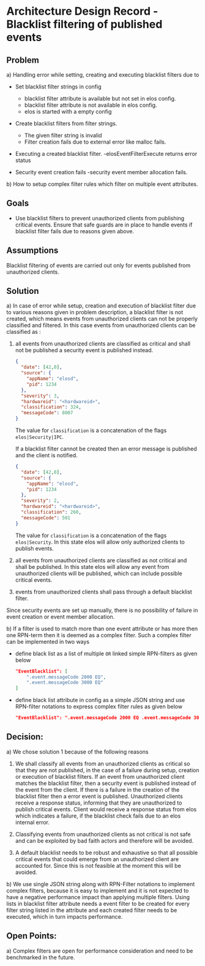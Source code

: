 # Architecture Design Record - Blacklist filtering of published events

## Problem
a) Handling error while setting, creating and executing blacklist filters due to


   * Set blacklist filter strings in config
     - blacklist filter attribute is available but not set in elos config.
     - blacklist filter attribute is not available in elos config.
     - elos is started with a empty config


   * Create blacklist filters from filter strings.
     - The given filter string is invalid
     - Filter creation fails due to external error like malloc fails.


   * Executing a created blacklist filter.
     -elosEventFilterExecute returns error status


   * Security event creation fails
     -security event member allocation fails.


b) How to setup complex filter rules which filter on multiple event attributes.

## Goals

* Use blacklist filters to prevent unauthorized clients from publishing critical events. Ensure
  that safe guards are in place to handle events if blacklist filter fails due to reasons given
  above.

## Assumptions

   Blacklist filtering of events are carried out only for events published from unauthorized clients.

## Solution

a) In case of error while setup, creation and execution of blacklist filter due
to various reasons given in problem description, a blacklist filter is not
created, which means events from unauthorized clients can not be properly
classified and filtered. In this case events from unauthorized clients can be
classified as :


   1) all events from unauthorized clients are classified as critical and shall not be published a security event is published instead.


      ```json
      {
        "date": [42,0],
        "source": {
          "appName": "elosd",
          "pid": 1234
        },
        "severity": 3,
        "hardwareid": "<hardwareid>",
        "classification": 324,
        "messageCode": 8007
      }

      ```
      The value for `classification` is a concatenation of the flags
      `elos|Security|IPC`.

      If a blacklist filter cannot be created then an error message is published and the client is notified.

      ```json
      {
        "date": [42,0],
        "source": {
          "appName": "elosd",
          "pid": 1234
        },
        "severity": 2,
        "hardwareid": "<hardwareid>",
        "classification": 260,
        "messageCode": 501
      }

      ```
      The value for `classification` is a concatenation of the flags
      `elos|Security`.
      In this state elos will allow only authorized clients to publish events.


   2) all events from unauthorized clients are classified as not critical and shall be published. In this state elos will allow any event from unauthorized clients will be published, which can include possible critical events.

   3) events from unauthorized clients shall pass through a default blacklist filter.


   Since security events are set up manually, there is no possibility of failure in event creation or event member allocation.


b) If a filter is used to match more than one event attribute or has more then one RPN-term then it is deemed as a complex filter.
   Such a complex filter can be implemented in two ways


   - define black list as a list of multiple `OR` linked simple RPN-filters as
     given below


     ```Json
     "EventBlacklist": [
         ".event.messageCode 2000 EQ",
         ".event.messageCode 3000 EQ"
     ]
     ```


  - define black list attribute in config as a simple JSON string and use RPN-filter notations to express complex filter rules
    as given below

    ```Json
    "EventBlacklist": ".event.messageCode 2000 EQ .event.messageCode 3000 EQ OR"
    ```

## Decision:
a) We chose solution 1 because of the following reasons


   1) We shall classify all events from an unauthorized clients as critical so that they are not published, in the case of a failure during setup, creation or execution of blacklist filters. If an event from unauthorized client matches the blacklist filter, then a security event is published instead of the event from the client. If there is a failure in the creation of the blacklist filter then a error event is published. Unauthorized clients receive a response status, informing that they are unauthorized to publish critical events. Client would receive a response status from elos which indicates a failure, if the blacklist check fails due to an elos internal error.

   2) Classifying events from unauthorized clients as not critical is not safe and can be exploited by bad faith actors and therefore will be avoided.

   3) A default blacklist needs to be robust and exhaustive so that all possible critical events that could emerge from an unauthorized client are accounted for. Since this is not feasible at the moment this will be avoided.


b) We use single JSON string along with RPN-Filter notations to implement complex filters, because it is easy to implement and it is not expected to have a negative performance impact than applying multiple filters. Using lists in blacklist filter attribute needs a event filter to be created for every filter string listed in the attribute and each created filter needs to be executed, which in turn impacts performance.

## Open Points:

a) Complex filters are open for performance consideration and need to be benchmarked in the future.
